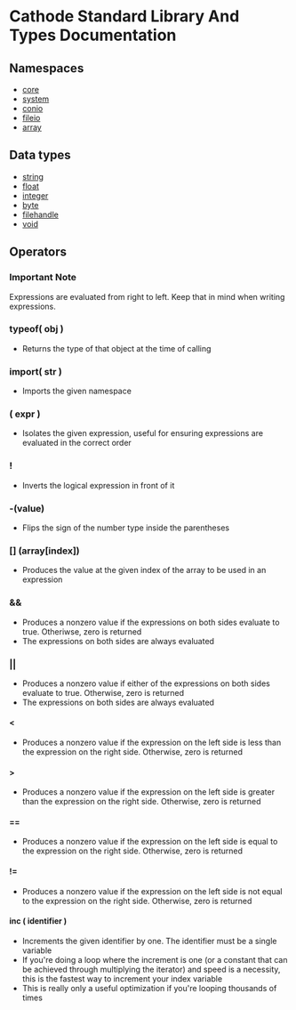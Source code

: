 # Cathode Standard Library And Types Documentation

## Namespaces

*	[core](https://github.com/rocky-horror/cathode/blob/master/DOCUMENTATION-CORE.md)
*	[system](https://github.com/rocky-horror/cathode/blob/master/DOCUMENTATION-SYSTEM.md)
*	[conio](https://github.com/rocky-horror/cathode/blob/master/DOCUMENTATION-CONIO.md)
*	[fileio](https://github.com/rocky-horror/cathode/blob/master/DOCUMENTATION-FILEIO.md)
*	[array](https://github.com/rocky-horror/cathode/blob/master/DOCUMENTATION-ARRAY.md)

## Data types

*	[string](https://github.com/rocky-horror/cathode/blob/master/DOCUMENTATION-DATATYPE-STRING.md)
*	[float](https://github.com/rocky-horror/cathode/blob/master/DOCUMENTATION-DATATYPE-FLOAT.md)
*	[integer](https://github.com/rocky-horror/cathode/blob/master/DOCUMENTATION-DATATYPE-INTEGER.md)
*	[byte](https://github.com/rocky-horror/cathode/blob/master/DOCUMENTATION-DATATYPE-BYTE.md)
*	[filehandle](https://github.com/rocky-horror/cathode/blob/master/DOCUMENTATION-DATATYPE-FILEHANDLE.md)
*	[void](https://github.com/rocky-horror/cathode/blob/master/DOCUMENTATION-DATATYPE-VOID.md)

## Operators

### Important Note

Expressions are evaluated from right to left. Keep that in mind when writing expressions.

### typeof( obj )

*	Returns the type of that object at the time of calling
	
### import( str )

*	Imports the given namespace

### ( expr )

*	Isolates the given expression, useful for ensuring expressions are evaluated in the correct order

### !

*	Inverts the logical expression in front of it

### -(value)

*	Flips the sign of the number type inside the parentheses

### [] (array[index])

*	Produces the value at the given index of the array to be used in an expression

### &&

*	Produces a nonzero value if the expressions on both sides evaluate to true. Otheriwse, zero is returned
*	The expressions on both sides are always evaluated

### ||

*	Produces a nonzero value if either of the expressions on both sides evaluate to true. Otherwise, zero is returned
*	The expressions on both sides are always evaluated

#### <

*	Produces a nonzero value if the expression on the left side is less than the expression on the right side. Otherwise, zero is returned

#### >

*	Produces a nonzero value if the expression on the left side is greater than the expression on the right side. Otherwise, zero is returned

#### ==

*	Produces a nonzero value if the expression on the left side is equal to the expression on the right side. Otherwise, zero is returned

#### !=

*	Produces a nonzero value if the expression on the left side is not equal to the expression on the right side. Otherwise, zero is returned

#### inc ( identifier )

*	Increments the given identifier by one. The identifier must be a single variable
*	If you're doing a loop where the increment is one (or a constant that can be achieved through multiplying the iterator) and speed is a necessity, this is the fastest way to increment your index variable
*	This is really only a useful optimization if you're looping thousands of times